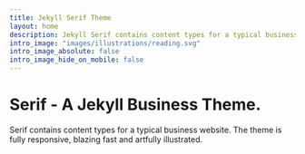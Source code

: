 ```yaml
---
title: Jekyll Serif Theme
layout: home
description: Jekyll Serif contains content types for a typical business website. The theme is fully responsive, blazing fast and artfully illustrated.
intro_image: "images/illustrations/reading.svg"
intro_image_absolute: false
intro_image_hide_on_mobile: false
---
```


# Serif - A Jekyll Business Theme.

Serif contains content types for a typical business website. The theme is fully responsive, blazing fast and artfully illustrated.

